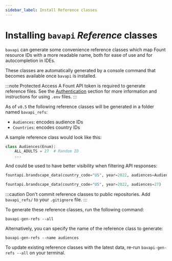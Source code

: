 ```yaml
---
sidebar_label: Install Reference classes
---
```


# Installing `bavapi` *Reference* classes

`bavapi` can generate some convenience reference classes which map Fount resource IDs with a more readable name, both for ease of use and for autocompletion in IDEs.

These classes are automatically generated by a console command that becomes available once `bavapi` is installed.

:::note Protected Access
A Fount API token is required to generate reference files. See the [Authentication](authentication.md) section for more information and instructions for using `.env` files.
:::

As of `v0.5` the following reference classes will be generated in a folder named `bavapi_refs`:

- `Audiences`: encodes audience IDs
- `Countries`: encodes country IDs

A sample reference class would look like this:

```py
class Audiences(Enum):
    ALL_ADULTS = 27  # Random ID
    ...
```

And could be used to have better visibility when filtering API responses:

<Tabs>
  <TabItem value="ref" label="Using Reference class" default>

```py title="Explicit audience filter"
fountapi.brandscape_data(country_code="US", year=2022, audiences=Audiences.ALL_ADULTS)
```

  </TabItem>
  <TabItem value="no-ref" label="Not using Reference class">

```py title="Audience filter not human-readable"
fountapi.brandscape_data(country_code="US", year=2022, audiences=27)
```

  </TabItem>
</Tabs>

:::caution
Don't commit reference classes to public repositories. Add `bavapi_refs/` to your `.gitignore` file.
:::

To generate these reference classes, run the following command:

```prompt
bavapi-gen-refs --all
```

Alternatively, you can specify the name of the reference class to generate:

```prompt
bavapi-gen-refs --name audiences
```

To update existing reference classes with the latest data, re-run `bavapi-gen-refs --all` on your terminal.
